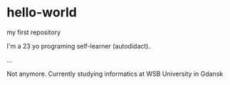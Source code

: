 # hello-world
my first repository

I'm a 23 yo programing self-learner (autodidact).

...

Not anymore. Currently studying informatics at WSB University in Gdansk
